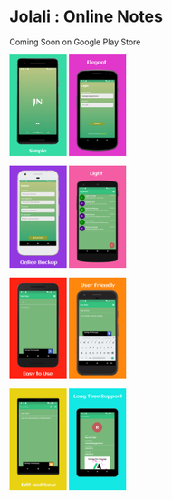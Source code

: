 # Jolali : Online Notes

Coming Soon on Google Play Store

<img src="./screenshots/Screenshoot1.png" width="20%" /> <img src="./screenshots/Screenshoot2.png" width="20%" />

<img src="./screenshots/Screenshoot3.png" width="20%" /> <img src="./screenshots/Screenshoot4.png" width="20%" />

<img src="./screenshots/Screenshoot5.png" width="20%" /> <img src="./screenshots/Screenshoot6.png" width="20%" />

<img src="./screenshots/Screenshoot7.png" width="20%" /> <img src="./screenshots/Screenshoot8.png" width="20%" />
